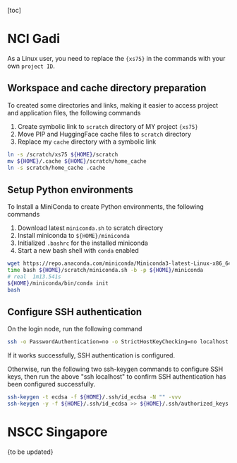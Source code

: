 [toc]

# NCI Gadi

As a Linux user, you need to replace the `{xs75}` in the commands with your own `project ID`.

## Workspace and cache directory preparation

To created some directories and links, making it easier to access project and application files, the following commands

1. Create symbolic link to `scratch` directory of MY project `{xs75}`
2. Move PIP and HuggingFace cache files to `scratch` directory
3. Replace my `cache` directory with a symbolic link 

```bash
ln -s /scratch/xs75 ${HOME}/scratch
mv ${HOME}/.cache ${HOME}/scratch/home_cache
ln -s scratch/home_cache .cache
```

## Setup Python environments

To Install a MiniConda to create Python environments, the following commands

1. Download latest `miniconda.sh` to scratch directory
2. Install miniconda to `${HOME}/miniconda`
3. Initialized `.bashrc` for the installed miniconda
4. Start a new bash shell with `conda` enabled

```bash
wget https://repo.anaconda.com/miniconda/Miniconda3-latest-Linux-x86_64.sh -O ${HOME}/scratch/miniconda.sh
time bash ${HOME}/scratch/miniconda.sh -b -p ${HOME}/miniconda
# real	1m13.541s
${HOME}/miniconda/bin/conda init
bash
```

## Configure SSH authentication

On the login node, run the following command

```bash
ssh -o PasswordAuthentication=no -o StrictHostKeyChecking=no localhost
```

If it works successfully, SSH authentication is configured.

Otherwise, run the following two ssh-keygen commands to configure SSH keys, then run the above "ssh localhost" to confirm SSH authentication has been configured successfully.

```bash
ssh-keygen -t ecdsa -f ${HOME}/.ssh/id_ecdsa -N "" -vvv
ssh-keygen -y -f ${HOME}/.ssh/id_ecdsa >> ${HOME}/.ssh/authorized_keys
```

# NSCC Singapore

{to be updated}